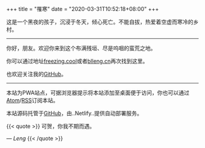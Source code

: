 +++
title = "罹寒"
date = "2020-03-31T10:52:18+08:00"
+++

这是一个黑夜的孩子，沉浸于冬天，倾心死亡。不能自拔，热爱着空虚而寒冷的乡村。

---

你好，朋友。欢迎你来到这个布满残垣、尽是呜咽的蛮荒之地。

你可以通过地址[freezing.cool](https://freezing.cool)或者[blleng.cn](https://blleng.cn)再次找到这里。

也欢迎关注我的[GitHub](https://github.com/blleng)。

---

本站为PWA站点，可据浏览器提示将本站添加至桌面便于访问，你也可以通过[Atom](https://freezing.cool/atom.xml)/[RSS](https://freezing.cool/rss.xml)订阅本站。

本站源码托管于[GitHub](https://github.com/blleng/blog)，由..Netlify..提供自动部署服务。

{{< quote >}}
可贺，你我不期而遇。

*— Leng*
{{< /quote >}}